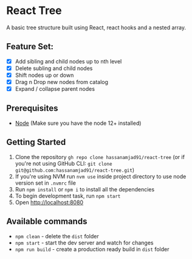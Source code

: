 # React Tree
A basic tree structure built using React, react hooks and a nested array.

## Feature Set:
- [x] Add sibling and child nodes up to nth level
- [x] Delete subling and child nodes 
- [x] Shift nodes up or down
- [x] Drag n Drop new nodes from catalog
- [x] Expand / collapse parent nodes

## Prerequisites

* [Node](https://nodejs.org/) (Make sure you have the node 12+ installed)

## Getting Started

1. Clone the repository `gh repo clone hassanamjad91/react-tree` (or if you're not using GitHub CLI: `git clone git@github.com:hassanamjad91/react-tree.git`)
2. If you're using NVM run `nvm use` inside project directory to use node version set in `.nvmrc` file
3. Run `npm install` or `npm i` to install all the dependencies
4. To begin development task, run `npm start`
5. Open [http://localhost:8080](http://localhost:8080)

## Available commands

- `npm clean` - delete the `dist` folder
- `npm start` - start the dev server and watch for changes
- `npm run build` - create a production ready build in `dist` folder
